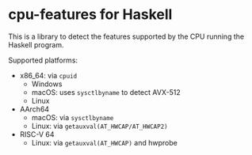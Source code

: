 # cpu-features for Haskell

This is a library to detect the features supported by the CPU running the Haskell program.

Supported platforms:

* x86_64: via `cpuid`
    * Windows
    * macOS: uses `sysctlbyname` to detect AVX-512
    * Linux
* AArch64
    * macOS: via `sysctlbyname`
    * Linux: via `getauxval(AT_HWCAP/AT_HWCAP2)`
* RISC-V 64
    * Linux: via `getauxval(AT_HWCAP)` and hwprobe
